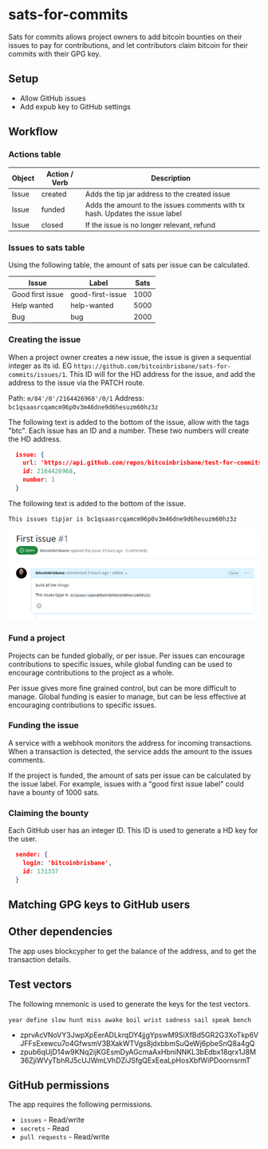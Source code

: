 # sats-for-commits

Sats for commits allows project owners to add bitcoin bounties on their issues to pay for contributions, and let contributors claim bitcoin for their commits with their GPG key.

## Setup

- Allow GitHub issues
- Add expub key to GitHub settings

## Workflow

### Actions table

|Object | Action / Verb | Description |
|---|---|---|
|Issue | created | Adds the tip jar address to the created issue |
|Issue | funded | Adds the amount to the issues comments with tx hash.  Updates the issue label |
|Issue | closed | If the issue is no longer relevant, refund |

### Issues to sats table

Using the following table, the amount of sats per issue can be calculated.

|Issue | Label | Sats |
|---|---|---|
|Good first issue | good-first-issue | 1000 |
|Help wanted | help-wanted | 5000 |
|Bug | bug | 2000 |

### Creating the issue

When a project owner creates a new issue, the issue is given a sequential integer as its id. EG `https://github.com/bitcoinbrisbane/sats-for-commits/issues/1`. This ID will for the HD address for the issue, and add the address to the issue via the PATCH route.

Path: `m/84'/0'/2164426968'/0/1`
Address: `bc1qsaasrcqamcm96p0v3m46dne9d6hesuzm60hz3z`

The following text is added to the bottom of the issue, allow with the tags "btc".   Each issue has an ID and a number.  These two numbers will create the HD address.

```json
  issue: {
    url: 'https://api.github.com/repos/bitcoinbrisbane/test-for-commits/issues/1',
    id: 2164426968,
    number: 1
  }
```

The following text is added to the bottom of the issue.

```text
This issues tipjar is bc1qsaasrcqamcm96p0v3m46dne9d6hesuzm60hz3z
```

![Example of issue #1](image.png)

### Fund a project

Projects can be funded globally, or per issue. Per issues can encourage contributions to specific issues, while global funding can be used to encourage contributions to the project as a whole.

Per issue gives more fine grained control, but can be more difficult to manage. Global funding is easier to manage, but can be less effective at encouraging contributions to specific issues.

### Funding the issue

A service with a webhook monitors the address for incoming transactions. When a transaction is detected, the service adds the amount to the issues comments.

If the project is funded, the amount of sats per issue can be calculated by the issue label. For example, issues with a "good first issue label" could have a bounty of 1000 sats.

### Claiming the bounty

Each GitHub user has an integer ID. This ID is used to generate a HD key for the user.

```json
  sender: {
    login: 'bitcoinbrisbane',
    id: 131337
  }
```

## Matching GPG keys to GitHub users

## Other dependencies

The app uses blockcypher to get the balance of the address, and to get the transaction details.

## Test vectors

The following mnemonic is used to generate the keys for the test vectors.

`year define slow hunt miss awake boil wrist sadness sail speak bench`

- zprvAcVNoVY3JwpXpEerADLkrqDY4jjgYpswM9SiXfBd5GR2G3XoTkp6VJFFsExewcu7o4GfwsmV3BXakWTVgs8jdxbbmSuQeWj6pbeSnQ8a4gQ
- zpub6qUjD14w9KNq2ijKGEsmDyAGcmaAxHbniNNKL3bEdbx18qrx1J8M36ZjiWVyTbhRJ5cUJWmLVhDZiJSfgQExEeaLpHosXbfWiPDoornsrmT

## GitHub permissions

The app requires the following permissions.

- `issues` - Read/write
- `secrets` - Read
- `pull requests` - Read/write
